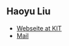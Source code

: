 ## Haoyu Liu

- [Webseite at KIT](https://mcse.kastel.kit.edu/staff_haoyu_liu.php)
- [Mail](mailto:haoyu.liu@kit.edu)
